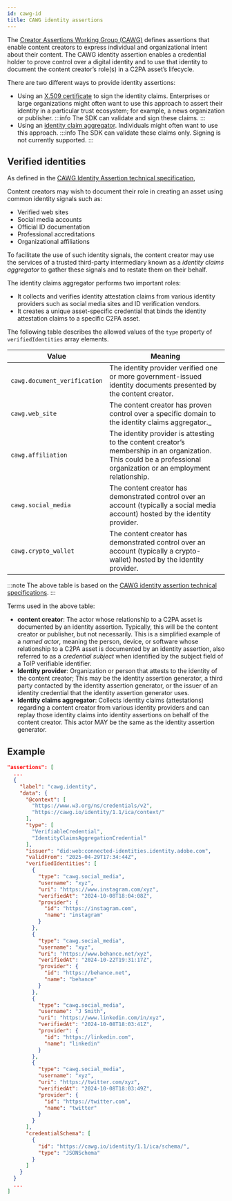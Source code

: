 ```yaml
---
id: cawg-id
title: CAWG identity assertions
---
```


The [Creator Assertions Working Group (CAWG)](https://cawg.io/) defines assertions that enable content creators to express individual and organizational intent about their content.
The CAWG identity assertion enables a credential holder to prove control over a digital identity and to use that identity to document the content creator’s role(s) in a C2PA asset’s lifecycle.

There are two different ways to provide identity assertions:

- Using an [X.509 certificate](https://cawg.io/identity/1.1/#_x_509_certificates_and_cose_signatures) to sign the identity claims. Enterprises or large organizations might often want to use this approach to assert their identity in a particular trust ecosystem; for example, a news organization or publisher.
  :::info
  The SDK can validate and sign these claims.
  :::
- Using an [identity claim aggregator](https://cawg.io/identity/1.1/#_identity_claims_aggregation). Individuals might often want to use this approach.
  :::info
  The SDK can validate these claims only.  Signing is not currently supported.
  :::

## Verified identities

As defined in the [CAWG Identity Assertion technical specification](https://cawg.io/identity/1.1-draft/#_identity_claims_aggregation), 

Content creators may wish to document their role in creating an asset using common identity signals such as:
- Verified web sites
- Social media accounts
- Official ID documentation
- Professional accreditations
- Organizational affiliations

To facilitate the use of such identity signals, the content creator may use the services of a trusted third-party intermediary known as a _identity claims aggregator_ to gather these signals and to restate them on their behalf.

The identity claims aggregator performs two important roles:

- It collects and verifies identity attestation claims from various identity providers such as social media sites and ID verification vendors.
- It creates a unique asset-specific credential that binds the identity attestation claims to a specific C2PA asset.

The following table describes the allowed values of the `type` property of `verifiedIdentities` array elements.

| Value        |  Meaning |
|--------------|----------|
| `cawg.document_verification` | The identity provider verified one or more government-issued identity documents presented by the content creator.
| `cawg.web_site` | The content creator has proven control over a specific domain to the identity claims aggregator._
| `cawg.affiliation` | The identity provider is attesting to the content creator’s membership in an organization. This could be a professional organization or an employment relationship.
| `cawg.social_media` | The content creator has demonstrated control over an account (typically a social media account) hosted by the identity provider.
| `cawg.crypto_wallet` | The content creator has demonstrated control over an account (typically a crypto-wallet) hosted by the identity provider.

:::note
The above table is based on the [CAWG identity assertion technical specifications](https://cawg.io/identity/1.1/#vc-credentialsubject-verifiedidentity-type).
:::

Terms used in the above table:

- **content creator**: The actor whose relationship to a C2PA asset is documented by an identity assertion. Typically, this will be the content creator or publisher, but not necessarily.  This is a simplified example of a _named actor_, meaning the person, device, or software whose relationship to a C2PA asset is documented by an identity assertion, also referred to as a _credential subject_ when identified by the subject field of a ToIP verifiable identifier.
-  **Identity provider**:  Organization or person that attests to the identity of the content creator; This may be the identity assertion generator, a third party contacted by the identity assertion generator, or the issuer of an identity credential that the identity assertion generator uses.
- **Identity claims aggregator**: Collects identity claims (attestations) regarding a content creator from various identity providers and can replay those identity claims into identity assertions on behalf of the content creator. This actor MAY be the same as the identity assertion generator.

## Example

```json
"assertions": [
  ...
  {
    "label": "cawg.identity",
    "data": {
      "@context": [
        "https://www.w3.org/ns/credentials/v2",
        "https://cawg.io/identity/1.1/ica/context/"
      ],
      "type": [
        "VerifiableCredential",
        "IdentityClaimsAggregationCredential"
      ],
      "issuer": "did:web:connected-identities.identity.adobe.com",
      "validFrom": "2025-04-29T17:34:44Z",
      "verifiedIdentities": [
        {
          "type": "cawg.social_media",
          "username": "xyz",
          "uri": "https://www.instagram.com/xyz",
          "verifiedAt": "2024-10-08T18:04:08Z",
          "provider": {
            "id": "https://instagram.com",
            "name": "instagram"
          }
        },
        {
          "type": "cawg.social_media",
          "username": "xyz",
          "uri": "https://www.behance.net/xyz",
          "verifiedAt": "2024-10-22T19:31:17Z",
          "provider": {
            "id": "https://behance.net",
            "name": "behance"
          }
        },
        {
          "type": "cawg.social_media",
          "username": "J Smith",
          "uri": "https://www.linkedin.com/in/xyz",
          "verifiedAt": "2024-10-08T18:03:41Z",
          "provider": {
            "id": "https://linkedin.com",
            "name": "linkedin"
          }
        },
        {
          "type": "cawg.social_media",
          "username": "xyz",
          "uri": "https://twitter.com/xyz",
          "verifiedAt": "2024-10-08T18:03:49Z",
          "provider": {
            "id": "https://twitter.com",
            "name": "twitter"
          }
        }
      ],
      "credentialSchema": [
        {
          "id": "https://cawg.io/identity/1.1/ica/schema/",
          "type": "JSONSchema"
        }
      ]
    }
  }
  ...
]
```

